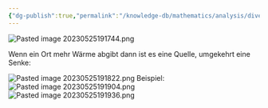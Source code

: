 ```yaml
---
{"dg-publish":true,"permalink":"/knowledge-db/mathematics/analysis/divergenz-eines-vektorfeldes/","noteIcon":""}
---
```


![Pasted image 20230525191744.png](/img/user/Files/Documents/Pasted%20image%2020230525191744.png)

Wenn ein Ort mehr Wärme abgibt dann ist es eine Quelle,
umgekehrt eine Senke:

![Pasted image 20230525191822.png](/img/user/Files/Documents/Pasted%20image%2020230525191822.png)
Beispiel:
![Pasted image 20230525191904.png](/img/user/Files/Documents/Pasted%20image%2020230525191904.png)
![Pasted image 20230525191936.png](/img/user/Files/Documents/Pasted%20image%2020230525191936.png)